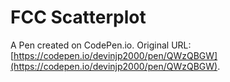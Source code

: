 # FCC Scatterplot

A Pen created on CodePen.io. Original URL: [https://codepen.io/devinjp2000/pen/QWzQBGW](https://codepen.io/devinjp2000/pen/QWzQBGW).

